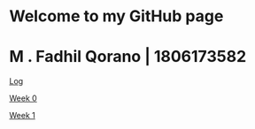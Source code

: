 # Welcome to my GitHub page

# M . Fadhil Qorano | 1806173582

[Log](https://anowanggai.github.io/os202/TXT/mylog/)

[Week 0](https://anowanggai.github.io/os202/W00/) 

[Week 1](https://anowanggai.github.io/os202/W01/)

